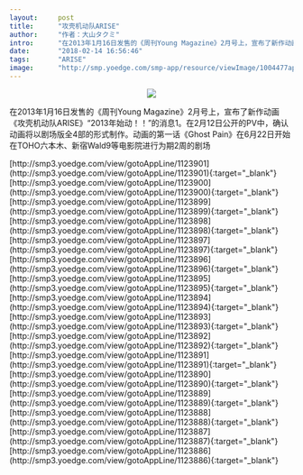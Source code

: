 ```yaml
---
layout:     post
title:      "攻壳机动队ARISE"
author:     "作者：大山タクミ"
intro:      "在2013年1月16日发售的《周刊Young Magazine》2月号上，宣布了新作动画《攻壳机动队ARISE》“2013年始动！！”的消息1。在2月12日公开的PV中，确认动画将以剧场版全4部的形式制作。动画的第一话《Ghost Pain》在6月22日开始在TOHO六本木、新宿Wald9等电影院进行为期2周的剧场"
date:       "2018-02-14 16:56:46"
tags:       "ARISE"
image:      "http://smp.yoedge.com/smp-app/resource/viewImage/1004477appline.png"
---
```

<div style="text-align: center">
<p><img src="http://smp.yoedge.com/smp-app/resource/viewImage/1004477appline.png"/></p>
</div>
<p class="post-meta">
<span>在2013年1月16日发售的《周刊Young Magazine》2月号上，宣布了新作动画《攻壳机动队ARISE》“2013年始动！！”的消息1。在2月12日公开的PV中，确认动画将以剧场版全4部的形式制作。动画的第一话《Ghost Pain》在6月22日开始在TOHO六本木、新宿Wald9等电影院进行为期2周的剧场</span>
</p>
[http://smp3.yoedge.com/view/gotoAppLine/1123901](http://smp3.yoedge.com/view/gotoAppLine/1123901){:target="_blank"}
[http://smp3.yoedge.com/view/gotoAppLine/1123900](http://smp3.yoedge.com/view/gotoAppLine/1123900){:target="_blank"}
[http://smp3.yoedge.com/view/gotoAppLine/1123899](http://smp3.yoedge.com/view/gotoAppLine/1123899){:target="_blank"}
[http://smp3.yoedge.com/view/gotoAppLine/1123898](http://smp3.yoedge.com/view/gotoAppLine/1123898){:target="_blank"}
[http://smp3.yoedge.com/view/gotoAppLine/1123897](http://smp3.yoedge.com/view/gotoAppLine/1123897){:target="_blank"}
[http://smp3.yoedge.com/view/gotoAppLine/1123896](http://smp3.yoedge.com/view/gotoAppLine/1123896){:target="_blank"}
[http://smp3.yoedge.com/view/gotoAppLine/1123895](http://smp3.yoedge.com/view/gotoAppLine/1123895){:target="_blank"}
[http://smp3.yoedge.com/view/gotoAppLine/1123894](http://smp3.yoedge.com/view/gotoAppLine/1123894){:target="_blank"}
[http://smp3.yoedge.com/view/gotoAppLine/1123893](http://smp3.yoedge.com/view/gotoAppLine/1123893){:target="_blank"}
[http://smp3.yoedge.com/view/gotoAppLine/1123892](http://smp3.yoedge.com/view/gotoAppLine/1123892){:target="_blank"}
[http://smp3.yoedge.com/view/gotoAppLine/1123891](http://smp3.yoedge.com/view/gotoAppLine/1123891){:target="_blank"}
[http://smp3.yoedge.com/view/gotoAppLine/1123890](http://smp3.yoedge.com/view/gotoAppLine/1123890){:target="_blank"}
[http://smp3.yoedge.com/view/gotoAppLine/1123889](http://smp3.yoedge.com/view/gotoAppLine/1123889){:target="_blank"}
[http://smp3.yoedge.com/view/gotoAppLine/1123888](http://smp3.yoedge.com/view/gotoAppLine/1123888){:target="_blank"}
[http://smp3.yoedge.com/view/gotoAppLine/1123887](http://smp3.yoedge.com/view/gotoAppLine/1123887){:target="_blank"}
[http://smp3.yoedge.com/view/gotoAppLine/1123886](http://smp3.yoedge.com/view/gotoAppLine/1123886){:target="_blank"}


